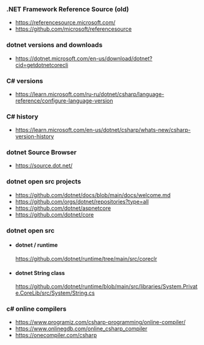 ### .NET Framework Reference Source (old)
- https://referencesource.microsoft.com/
- https://github.com/microsoft/referencesource

### dotnet versions and downloads
- https://dotnet.microsoft.com/en-us/download/dotnet?cid=getdotnetcorecli

### C# versions
- https://learn.microsoft.com/ru-ru/dotnet/csharp/language-reference/configure-language-version

### C# history
- https://learn.microsoft.com/en-us/dotnet/csharp/whats-new/csharp-version-history

### dotnet Source Browser
- https://source.dot.net/

### dotnet open src projects
- https://github.com/dotnet/docs/blob/main/docs/welcome.md
- https://github.com/orgs/dotnet/repositories?type=all
- https://github.com/dotnet/aspnetcore
- https://github.com/dotnet/core

### dotnet open src
- #### dotnet / runtime
    https://github.com/dotnet/runtime/tree/main/src/coreclr
- #### dotnet String class
    https://github.com/dotnet/runtime/blob/main/src/libraries/System.Private.CoreLib/src/System/String.cs

### c\# online compilers
- https://www.programiz.com/csharp-programming/online-compiler/
- https://www.onlinegdb.com/online_csharp_compiler
- https://onecompiler.com/csharp
